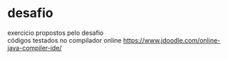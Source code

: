 # desafio
exercicio propostos pelo desafio\
códigos testados no compilador online https://www.jdoodle.com/online-java-compiler-ide/
